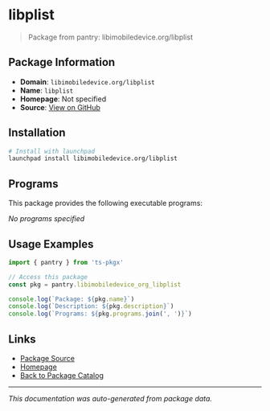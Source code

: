 # libplist

> Package from pantry: libimobiledevice.org/libplist

## Package Information

- **Domain**: `libimobiledevice.org/libplist`
- **Name**: `libplist`
- **Homepage**: Not specified
- **Source**: [View on GitHub](https://github.com/pkgxdev/pantry/tree/main/projects/libimobiledevice.org/libplist/package.yml)

## Installation

```bash
# Install with launchpad
launchpad install libimobiledevice.org/libplist
```

## Programs

This package provides the following executable programs:

*No programs specified*

## Usage Examples

```typescript
import { pantry } from 'ts-pkgx'

// Access this package
const pkg = pantry.libimobiledevice_org_libplist

console.log(`Package: ${pkg.name}`)
console.log(`Description: ${pkg.description}`)
console.log(`Programs: ${pkg.programs.join(', ')}`)
```

## Links

- [Package Source](https://github.com/pkgxdev/pantry/tree/main/projects/libimobiledevice.org/libplist/package.yml)
- [Homepage](#)
- [Back to Package Catalog](../package-catalog.md)

---

*This documentation was auto-generated from package data.*
